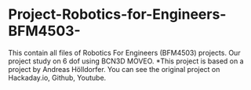 # Project-Robotics-for-Engineers-BFM4503-
This contain all files of Robotics For Engineers (BFM4503) projects. Our project study on 6 dof using BCN3D MOVEO. *This project is based on a project by Andreas Hölldorfer. You can see the original project on Hackaday.io, Github, Youtube.
